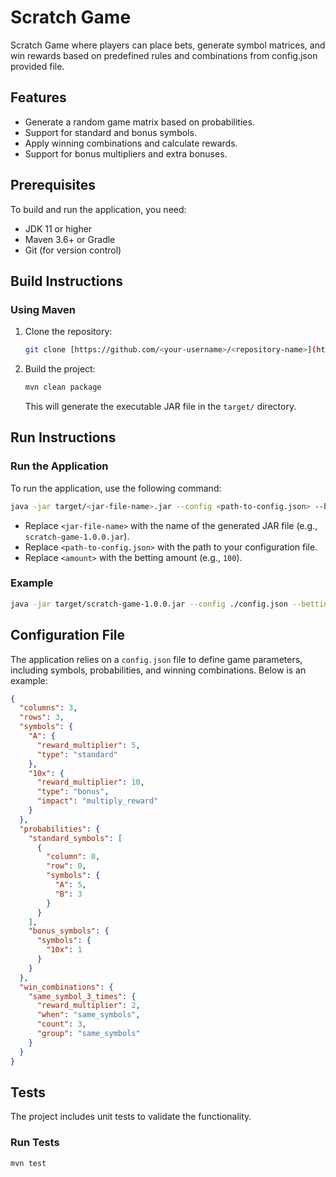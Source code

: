 # Scratch Game

Scratch Game where players can place bets, generate symbol matrices, and win rewards based on predefined rules and combinations from config.json provided file.

## Features
- Generate a random game matrix based on probabilities.
- Support for standard and bonus symbols.
- Apply winning combinations and calculate rewards.
- Support for bonus multipliers and extra bonuses.

## Prerequisites
To build and run the application, you need:
- JDK 11 or higher
- Maven 3.6+ or Gradle
- Git (for version control)

## Build Instructions
### Using Maven
1. Clone the repository:
   ```bash
   git clone [https://github.com/<your-username>/<repository-name>](https://github.com/jrpathfinder/sg-assignment.git
   ```

2. Build the project:
   ```bash
   mvn clean package
   ```
   This will generate the executable JAR file in the `target/` directory.
   

## Run Instructions
### Run the Application
To run the application, use the following command:

```bash
java -jar target/<jar-file-name>.jar --config <path-to-config.json> --betting-amount <amount>
```

- Replace `<jar-file-name>` with the name of the generated JAR file (e.g., `scratch-game-1.0.0.jar`).
- Replace `<path-to-config.json>` with the path to your configuration file.
- Replace `<amount>` with the betting amount (e.g., `100`).

### Example
```bash
java -jar target/scratch-game-1.0.0.jar --config ./config.json --betting-amount 100
```

## Configuration File
The application relies on a `config.json` file to define game parameters, including symbols, probabilities, and winning combinations. Below is an example:

```json
{
  "columns": 3,
  "rows": 3,
  "symbols": {
    "A": {
      "reward_multiplier": 5,
      "type": "standard"
    },
    "10x": {
      "reward_multiplier": 10,
      "type": "bonus",
      "impact": "multiply_reward"
    }
  },
  "probabilities": {
    "standard_symbols": [
      {
        "column": 0,
        "row": 0,
        "symbols": {
          "A": 5,
          "B": 3
        }
      }
    ],
    "bonus_symbols": {
      "symbols": {
        "10x": 1
      }
    }
  },
  "win_combinations": {
    "same_symbol_3_times": {
      "reward_multiplier": 2,
      "when": "same_symbols",
      "count": 3,
      "group": "same_symbols"
    }
  }
}
```

## Tests
The project includes unit tests to validate the functionality.

### Run Tests
```bash
mvn test
```
